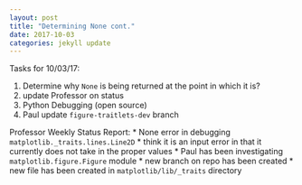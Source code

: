 ```yaml
---
layout: post
title: "Determining None cont."
date: 2017-10-03
categories: jekyll update
---
```


Tasks for 10/03/17:
1. Determine why `None` is being returned at the point in which it is?
2. update Professor on status
3. Python Debugging (open source)
4. Paul update `figure-traitlets-dev` branch 

Professor Weekly Status Report:
    * None error in debugging `matplotlib._traits.lines.Line2D`
    * think it is an input error in that it currently does not take in the proper values
    * Paul has been investigating `matplotlib.figure.Figure` module
        * new branch on repo has been created
        * new file has been created in `matplotlib/lib/_traits` directory
